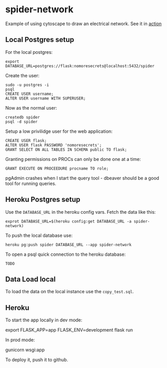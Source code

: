 # spider-network
Example of using cytoscape to draw an electrical network.  See it in [action](https://spider-network.herokuapp.com/)

## Local Postgres setup

For the local postgres:
```
export DATABASE_URL=postgres://flask:nomoresecrets@localhost:5432/spider
```

Create the user:

```
sudo -u postgres -i
psql
CREATE USER username;
ALTER USER username WITH SUPERUSER;
```

Now as the normal user:
```
createdb spider
psql -d spider
```

Setup a low privilidge user for the web application:
```
CREATE USER flask;
ALTER USER flask PASSWORD 'nomoresecrets';
GRANT SELECT ON ALL TABLES IN SCHEMA public TO flask;
```

Granting permissions on PROCs can only be done one at a time:
```
GRANT EXECUTE ON PROCEEDURE procname TO role;
``` 

pgAdmin crashes when I start the query tool - dbeaver should be a good
tool for running queries. 

## Heroku Postgres setup

Use the `DATABASE_URL` in the heroku config vars.  Fetch the data like this:

```
exprot DATABASE_URL=$(heroku config:get DATABASE_URL -a spider-network)
```

To push the local database use:
```
heroku pg:push spider DATABASE_URL --app spider-network
```

To open a psql quick connection to the heroku database:
```
TODO
```

## Data Load local

To load the data on the local instance use the `copy_test.sql`.

## Heroku

To start the app locally in dev mode:

  export FLASK_APP=app
  FLASK_ENV=development
  flask run

In prod mode:

  gunicorn wsgi:app

To deploy it, push it to github.

